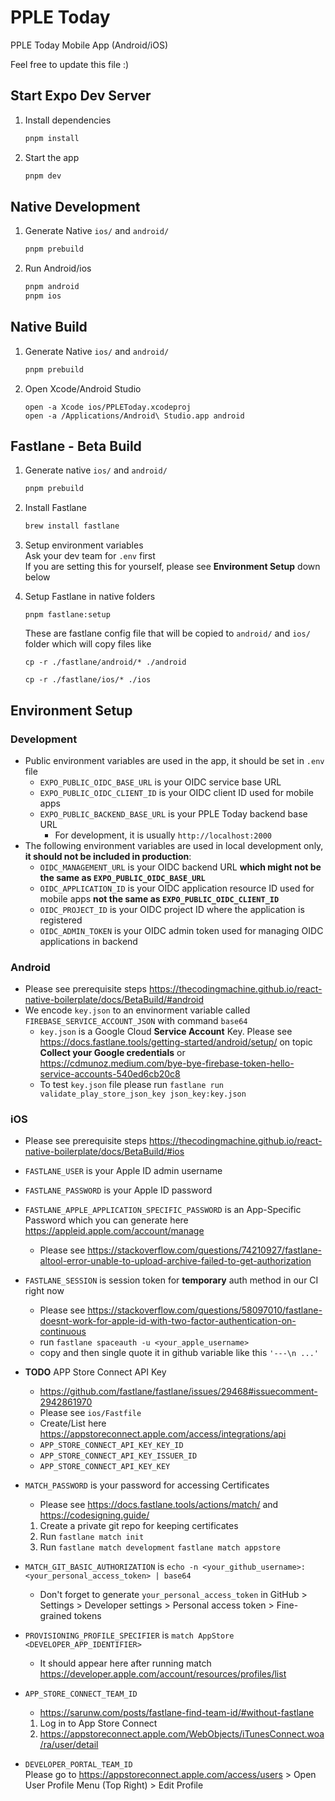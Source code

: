 # PPLE Today

PPLE Today Mobile App (Android/iOS)

Feel free to update this file :)

## Start Expo Dev Server

1. Install dependencies

   ```bash
   pnpm install
   ```

2. Start the app

   ```bash
   pnpm dev
   ```

## Native Development

1. Generate Native `ios/` and `android/`

   ```bash
   pnpm prebuild
   ```

2. Run Android/ios

   ```bash
   pnpm android
   pnpm ios
   ```

## Native Build

1. Generate Native `ios/` and `android/`

   ```bash
   pnpm prebuild
   ```

2. Open Xcode/Android Studio

   ```
   open -a Xcode ios/PPLEToday.xcodeproj
   open -a /Applications/Android\ Studio.app android
   ```

## Fastlane - Beta Build

1. Generate native `ios/` and `android/`

   ```bash
   pnpm prebuild
   ```

2. Install Fastlane

   ```bash
   brew install fastlane
   ```

3. Setup environment variables \
   Ask your dev team for `.env` first \
   If you are setting this for yourself, please see **Environment Setup** down below

4. Setup Fastlane in native folders

   ```
   pnpm fastlane:setup
   ```

   These are fastlane config file that will be copied to `android/` and `ios/` folder which will copy files like

   `cp -r ./fastlane/android/* ./android`

   `cp -r ./fastlane/ios/* ./ios`

## Environment Setup

### Development

- Public environment variables are used in the app, it should be set in `.env` file
  - `EXPO_PUBLIC_OIDC_BASE_URL` is your OIDC service base URL
  - `EXPO_PUBLIC_OIDC_CLIENT_ID` is your OIDC client ID used for mobile apps
  - `EXPO_PUBLIC_BACKEND_BASE_URL` is your PPLE Today backend base URL
    - For development, it is usually `http://localhost:2000`
- The following environment variables are used in local development only, **it should not be included in production**:
  - `OIDC_MANAGEMENT_URL` is your OIDC backend URL **which might not be the same as `EXPO_PUBLIC_OIDC_BASE_URL`**
  - `OIDC_APPLICATION_ID` is your OIDC application resource ID used for mobile apps **not the same as `EXPO_PUBLIC_OIDC_CLIENT_ID`**
  - `OIDC_PROJECT_ID` is your OIDC project ID where the application is registered
  - `OIDC_ADMIN_TOKEN` is your OIDC admin token used for managing OIDC applications in backend

### Android

- Please see prerequisite steps
  https://thecodingmachine.github.io/react-native-boilerplate/docs/BetaBuild/#android
- We encode `key.json` to an envinorment variable called `FIREBASE_SERVICE_ACCOUNT_JSON` with command `base64`
  - `key.json` is a Google Cloud **Service Account** Key.
    Please see https://docs.fastlane.tools/getting-started/android/setup/ on topic **Collect your Google credentials** or https://cdmunoz.medium.com/bye-bye-firebase-token-hello-service-accounts-540ed6cb20c8
  - To test `key.json` file please run `fastlane run validate_play_store_json_key json_key:key.json`

### iOS

- Please see prerequisite steps
  https://thecodingmachine.github.io/react-native-boilerplate/docs/BetaBuild/#ios
- `FASTLANE_USER` is your Apple ID admin username
- `FASTLANE_PASSWORD` is your Apple ID password
- `FASTLANE_APPLE_APPLICATION_SPECIFIC_PASSWORD` is an App-Specific Password which you can generate here https://appleid.apple.com/account/manage
  - Please see https://stackoverflow.com/questions/74210927/fastlane-altool-error-unable-to-upload-archive-failed-to-get-authorization
- `FASTLANE_SESSION` is session token for **temporary** auth method in our CI right now

  - Please see https://stackoverflow.com/questions/58097010/fastlane-doesnt-work-for-apple-id-with-two-factor-authentication-on-continuous
  - run `fastlane spaceauth -u <your_apple_username>`
  - copy and then single quote it in github variable like this `'---\n ...'`

- **TODO** APP Store Connect API Key
  - https://github.com/fastlane/fastlane/issues/29468#issuecomment-2942861970
  - Please see `ios/Fastfile`
  - Create/List here https://appstoreconnect.apple.com/access/integrations/api
  - `APP_STORE_CONNECT_API_KEY_KEY_ID`
  - `APP_STORE_CONNECT_API_KEY_ISSUER_ID`
  - `APP_STORE_CONNECT_API_KEY_KEY`
- `MATCH_PASSWORD` is your password for accessing Certificates
  - Please see
    https://docs.fastlane.tools/actions/match/ and
    https://codesigning.guide/
  1.  Create a private git repo for keeping certificates
  2.  Run `fastlane match init`
  3.  Run `fastlane match development` `fastlane match appstore`
- `MATCH_GIT_BASIC_AUTHORIZATION` is `echo -n <your_github_username>:<your_personal_access_token> | base64`
  - Don't forget to generate `your_personal_access_token` in GitHub > Settings > Developer settings > Personal access token > Fine-grained tokens
- `PROVISIONING_PROFILE_SPECIFIER` is `match AppStore <DEVELOPER_APP_IDENTIFIER>`
  - It should appear here after running match https://developer.apple.com/account/resources/profiles/list
- `APP_STORE_CONNECT_TEAM_ID`
  - https://sarunw.com/posts/fastlane-find-team-id/#without-fastlane
  1. Log in to App Store Connect
  2. https://appstoreconnect.apple.com/WebObjects/iTunesConnect.woa/ra/user/detail
- `DEVELOPER_PORTAL_TEAM_ID` \
   Please go to https://appstoreconnect.apple.com/access/users > Open User Profile Menu (Top Right) > Edit Profile
